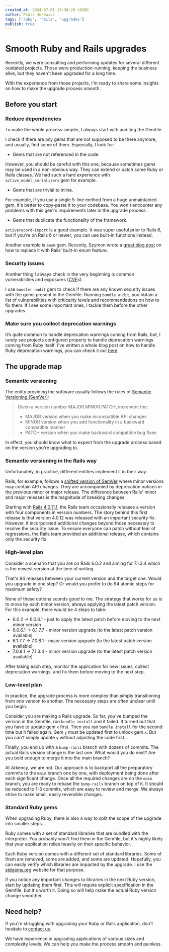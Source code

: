 ```yaml
---
created_at: 2024-07-01 13:30:20 +0200
author: Piotr Jurewicz
tags: ['ruby', 'rails', 'upgrades']
publish: true
---
```


# Smooth Ruby and Rails upgrades

Recently, we were consulting and performing updates for several different outdated projects.
Those were production-running, keeping the business alive, but they haven't been upgraded for a long time.

With the experience from those projects, I'm ready to share some insights on how to make the upgrade process smooth.

## Before you start

### Reduce dependencies
To make the whole process simpler, I always start with auditing the Gemfile.

I check if there are any gems that are not supposed to be there anymore, and usually, find some of them.
Especially, I look for:
- Gems that are not referenced in the code.

However, you should be careful with this one, because sometimes gems may be used in a non-obvious way. They can extend or patch some Ruby or Rails classes. We had such a hard experience with `active_model_serializers` gem for example.
- Gems that are trivial to inline.

For example, if you use a single 5-line method from a huge unmaintained gem, it's better to copy-paste it to your codebase. You won't encounter any problems with this gem's requirements later in the upgrade process.
- Gems that duplicate the functionality of the framework.

`activerecord-import` is a good example. It was super useful prior to Rails 6, but if you're on Rails 6 or newer, you can use built-in functions instead.

Another example is `aasm` gem. Recently, Szymon wrote a [great blog post](https://blog.arkency.com/replace-aasm-with-rails-enum-today/) on how to replace it with Rails' built-in enum feature.

### Security issues
Another thing I always check in the very beginning is common vulnerabilities and exposures ([CVE](https://www.cve.org)s).

I use `bundler-audit` gem to check if there are any known security issues with the gems present in the Gemfile.
Running `bundle audit`, you obtain a list of vulnerabilities with criticality levels and recommendations on how to fix them. If I see some important ones, I tackle them before the other upgrades.

### Make sure you collect deprecation warnings
It’s quite common to handle deprecation warnings coming from Rails, but, I rarely see projects configured properly to handle deprecation warnings coming from Ruby itself.
I've written a whole blog post on how to handle Ruby deprecation warnings, you can check it out [here](https://blog.arkency.com/do-you-tune-out-ruby-deprecation-warnings/).

## The upgrade map

### Semantic versioning
The entity providing the software usually follows the rules of [Semantic Versioning (SemVer)](https://semver.org):
> Given a version number MAJOR.MINOR.PATCH, increment the:
> - MAJOR version when you make incompatible API changes
> - MINOR version when you add functionality in a backward compatible manner
> - PATCH version when you make backward compatible bug fixes

In effect, you should know what to expect from the upgrade process based on the version you're upgrading to.

### Semantic versioning in the Rails way
Unfortunately, in practice, different entities implement it in their way.

Rails, for example, follows a [shifted version of SemVer](https://guides.rubyonrails.org/maintenance_policy.html) where minor versions may contain API changes. They are accompanied by deprecation notices in the previous minor or major release.
The difference between Rails' minor and major releases is the magnitude of breaking changes.

Starting with [Rails 4.0.11.1](https://rubyonrails.org/2014/11/19/Rails-4-0-11-1-and-4-1-7-1-have-been-released), the Rails team occasionally releases a version with four components in version numbers.
The story behind this first release is that version 4.0.12 was released with an important security fix.
However, it incorporated additional changes beyond those necessary to resolve the security issue.
To ensure everyone can patch without fear of regressions, the Rails team provided an additional release, which contains only the security fix.

### High-level plan
Consider a scenario that you are on Rails 6.0.2 and aiming for 7.1.3.4 which is the newest version at the time of writing.

That's 94 releases between your current version and the target one.
Would you upgrade in one step? Or would you prefer to do 94 atomic steps for maximum safety?

None of these options sounds good to me. The strategy that works for us is to move by each minor version, always applying the latest patch version.
For this example, there would be 4 steps to take:
- 6.0.2 -> 6.0.6.1 - just to apply the latest patch before moving to the next minor version
- 6.0.6.1 -> 6.1.7.7 - minor version upgrade (to the latest patch version available)
- 6.1.7.7 -> 7.0.8.1 - major version upgrade (to the latest patch version available)
- 7.0.8.1 -> 7.1.3.4 - minor version upgrade (to the latest patch version available)

After taking each step, monitor the application for new issues, collect deprecation warnings, and fix them before moving to the next step.

### Low-level plan
In practice, the upgrade process is more complex than simply transitioning from one version to another. The necessary steps are often unclear until you begin.

Consider you are making a Rails upgrade. So far, you've bumped the version in the Gemfile, run `bundle install` and it failed.
It turned out that you have to update gem `x` first. Then you ran `bundle install` for the second time but it failed again. 
Gem `y` must be updated first to unlock gem `x`. But you can't simply update `y` without adjusting the code first...

Finally, you end up with a `bump-rails` branch with dozens of commits. The actual Rails version change is the last one. What would you do next? Are you bold enough to merge it into the main branch?

At Arkency, we are not. Our approach is to backport all the preparatory commits to the `main` branch one by one, with deployment being done after each significant change.
Once all the required changes are on the `main` branch, you are ready to rebase the `bump-rails` branch on top of it.
It should be reduced to 1-3 commits, which are easy to review and merge. We always strive to make small, easily reversible changes.

### Standard Ruby gems
When upgrading Ruby, there is also a way to split the scope of the upgrade into smaller steps.

Ruby comes with a set of standard libraries that are bundled with the interpreter.
You probably won't find them in the Gemfile, but it's highly likely that your application relies heavily on their specific behavior.

Each Ruby version comes with a different set of standard libraries. Some of them are removed, some are added, and some are updated. Hopefully, you can easily verify which libraries are impacted by the upgrade.
I use the [stdgems.org](https://stdgems.org) website for that purpose.

If you notice any important changes to libraries in the next Ruby version, start by updating them first.
This will require explicit specification in the Gemfile, but it's worth it. Doing so will help make the actual Ruby version change smoother.

## Need help?

If you're struggling with upgrading your Ruby or Rails application, don't hesitate to [contact us](https://arkency.com/hire-us/).

We have experience in upgrading applications of various sizes and complexity levels. We can help you make the process smooth and painless.
